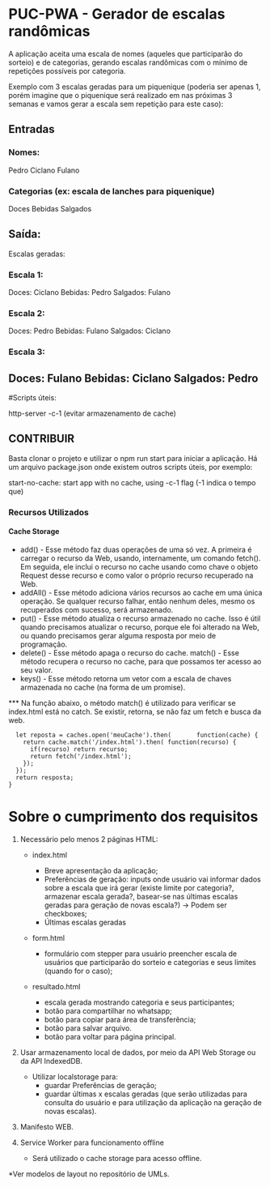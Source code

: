 # PUC-PWA - Gerador de escalas randômicas

A aplicação aceita uma escala de nomes (aqueles que participarão do sorteio) e de categorias, gerando escalas randômicas com o mínimo de repetições possíveis por categoria.

Exemplo com 3 escalas geradas para um piquenique (poderia ser apenas 1, porém imagine que o piquenique será realizado em nas próximas 3 semanas e vamos gerar a escala sem repetição para este caso):

## Entradas

### Nomes:
Pedro
Ciclano
Fulano

### Categorias (ex: escala de lanches para piquenique)
Doces
Bebidas
Salgados

## Saída:

Escalas geradas:

### Escala 1:
Doces: Ciclano
Bebidas: Pedro
Salgados: Fulano


### Escala 2:
Doces: Pedro
Bebidas: Fulano
Salgados: Ciclano


### Escala 3:
Doces: Fulano
Bebidas: Ciclano
Salgados: Pedro
---
#Scripts úteis:

http-server -c-1 (evitar armazenamento de cache)

## CONTRIBUIR

Basta clonar o projeto e utilizar o npm run start para iniciar a aplicação. Há um arquivo package.json onde existem outros scripts úteis, por exemplo: 

start-no-cache: start app with no cache, using -c-1 flag (-1 indica o tempo que)

### Recursos Utilizados

####  Cache Storage

- add() - Esse método faz duas operações de uma só vez. A primeira é carregar o recurso da Web, usando, internamente, um comando fetch(). Em seguida, ele inclui o recurso no cache usando como chave o objeto Request desse recurso e como valor o próprio recurso recuperado na Web.
- addAll() - Esse método adiciona vários recursos ao cache em uma única operação. Se qualquer recurso falhar, então nenhum deles, mesmo os recuperados com sucesso, será armazenado.
- put() - Esse método atualiza o recurso armazenado no cache. Isso é útil quando precisamos atualizar o recurso, porque ele foi alterado na Web, ou quando precisamos gerar alguma resposta por meio de programação.
- delete() - Esse método apaga o recurso do cache.
match() - Esse método recupera o recurso no cache, para que possamos ter acesso ao seu valor.
- keys() - Esse método retorna um vetor com a escala de chaves armazenada no cache (na forma de um promise).

*** Na função abaixo, o método match() é utilizado para verificar se index.html está no catch. Se existir, retorna, se não faz um fetch e busca da web.
```function carrega(recurso) {
  let reposta = caches.open('meuCache').then(       function(cache) {
    return cache.match('/index.html').then( function(recurso) {
      if(recurso) return recurso;
      return fetch('/index.html');
    });
  });
  return resposta;
}
```

# Sobre o cumprimento dos requisitos

1) Necessário pelo menos 2 páginas HTML:
    -  index.html
        - Breve apresentação da aplicação;
        - Preferências de geração: inputs onde usuário vai informar dados sobre a escala que irá gerar (existe limite por categoria?, armazenar escala gerada?, basear-se nas últimas escalas geradas para geração de novas escala?) -> Podem ser checkboxes;
        - Últimas escalas geradas

    - form.html
        - formulário com stepper para usuário preencher escala de usuários que participarão do sorteio e categorias e seus limites (quando for o caso);

    - resultado.html
        - escala gerada mostrando categoria e seus participantes;
        - botão para compartilhar no whatsapp;
        - botão para copiar para área de transferência;
        - botão para salvar arquivo.
        - botão para voltar para página principal.

2) Usar armazenamento local de dados, por meio da API Web Storage ou da API IndexedDB.

    - Utilizar localstorage para:
        - guardar Preferências de geração;
        - guardar últimas x escalas geradas (que serão utilizadas para consulta do usuário e para utilização da aplicação na geração de novas escalas).

3) Manifesto WEB.

4) Service Worker para funcionamento offline

    - Será utilizado o cache storage para acesso offline.

*Ver modelos de layout no repositório de UMLs.